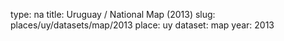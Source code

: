 type: na
title: Uruguay / National Map (2013)
slug: places/uy/datasets/map/2013
place: uy
dataset: map
year: 2013
